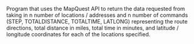 Program that uses the MapQuest API to return the data requested from taking in n number of locations / addresses and n number of 
commands (STEP, TOTALDISTANCE, TOTALTIME, LATLONG) representing the route directions, total distance in miles, total time in 
minutes, and latitude / longitude coordinates for each of the locations specified. 
